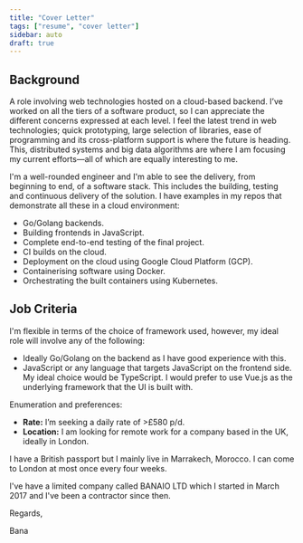 ```yaml
---
title: "Cover Letter"
tags: ["resume", "cover letter"]
sidebar: auto
draft: true
---
```


## Background

A role involving web technologies hosted on a cloud-based backend. I’ve worked on all the tiers of a software product, so I can appreciate the different concerns expressed at each level. I feel the latest trend in web technologies; quick prototyping, large selection of libraries, ease of programming and its cross-platform support is where the future is heading. This, distributed systems and big data algorithms are where I am focusing my current efforts—all of which are equally interesting to me.

I'm a well-rounded engineer and I'm able to see the delivery, from beginning to end, of a software stack. This includes the building, testing and continuous delivery of the solution. I have examples in my repos that demonstrate all these in a cloud environment:

* Go/Golang backends.
* Building frontends in JavaScript.
* Complete end-to-end testing of the final project.
* CI builds on the cloud.
* Deployment on the cloud using Google Cloud Platform (GCP).
* Containerising software using Docker.
* Orchestrating the built containers using Kubernetes.

## Job Criteria

I'm flexible in terms of the choice of framework used, however, my ideal role will involve any of the following:

* Ideally Go/Golang on the backend as I have good experience with this.
* JavaScript or any language that targets JavaScript on the frontend side. My ideal choice would be TypeScript. I would prefer to use Vue.js as the underlying framework that the UI is built with.

Enumeration and preferences:

* **Rate:** I’m seeking a daily rate of >£580 p/d.
* **Location:** I am looking for remote work for a company based in the UK, ideally in London.

I have a British passport but I mainly live in Marrakech, Morocco. I can come to London at most once every four weeks.

I've have a limited company called BANAIO LTD which I started in March 2017 and I've been a contractor since then.

Regards,

Bana
